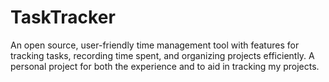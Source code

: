 # TaskTracker
An open source, user-friendly time management tool with features for tracking tasks, recording time spent, and organizing projects efficiently. A personal project for both the experience and to aid in tracking my projects.
